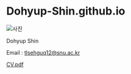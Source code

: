 # Dohyup-Shin.github.io
![사진](https://user-images.githubusercontent.com/85343768/120786786-995a4500-c569-11eb-9125-30a905b34762.jpg)

Dohyup Shin

Email : tlsehguq12@snu.ac.kr


[CV.pdf](https://github.com/Dohyup-Shin/Dohyup-Shin.github.io/files/6597703/CV.pdf)

